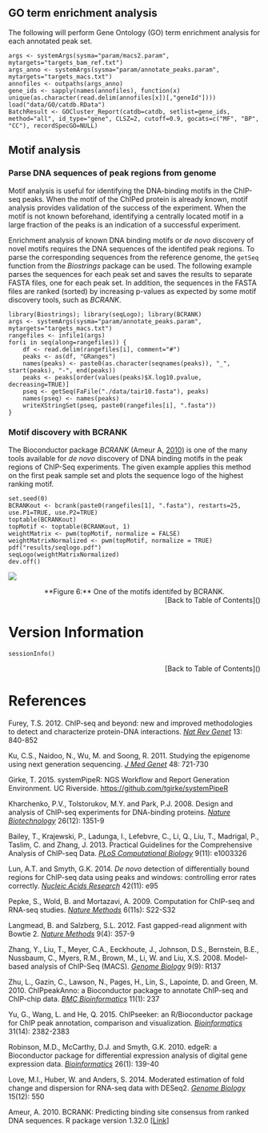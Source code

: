 
## GO term enrichment analysis
The following will perform Gene Ontology (GO) term enrichment analysis for each annotated peak set.
```{r, eval=FALSE}
args <- systemArgs(sysma="param/macs2.param", mytargets="targets_bam_ref.txt")
args_anno <- systemArgs(sysma="param/annotate_peaks.param", mytargets="targets_macs.txt")
annofiles <- outpaths(args_anno)
gene_ids <- sapply(names(annofiles), function(x) unique(as.character(read.delim(annofiles[x])[,"geneId"])))
load("data/GO/catdb.RData")
BatchResult <- GOCluster_Report(catdb=catdb, setlist=gene_ids, method="all", id_type="gene", CLSZ=2, cutoff=0.9, gocats=c("MF", "BP", "CC"), recordSpecGO=NULL)
```

## Motif analysis
### Parse DNA sequences of peak regions from genome
Motif analysis is useful for identifying the DNA-binding motifs in the ChIP-seq peaks. When the motif of the ChIPed protein is already known, motif analysis provides validation of the success of the experiment. When the motif is not known beforehand, identifying a centrally located motif in a large fraction of the peaks is an indication of a successful experiment.

Enrichment analysis of known DNA binding motifs or *de novo* discovery of novel motifs requires the DNA sequences of the identifed peak regions. To parse the corresponding sequences from the reference genome, the `getSeq` function from the *Biostrings* package can be used.  The following example parses the sequences for each peak set and saves the results to  separate  FASTA files, one  for  each  peak  set. In  addition, the sequences in  the FASTA files are  ranked  (sorted) by increasing p-values as expected by some motif discovery tools, such as *BCRANK*.
```{r, eval=FALSE}
library(Biostrings); library(seqLogo); library(BCRANK)
args <- systemArgs(sysma="param/annotate_peaks.param", mytargets="targets_macs.txt")
rangefiles <- infile1(args)
for(i in seq(along=rangefiles)) {
    df <- read.delim(rangefiles[i], comment="#")
    peaks <- as(df, "GRanges")
    names(peaks) <- paste0(as.character(seqnames(peaks)), "_", start(peaks), "-", end(peaks))
    peaks <- peaks[order(values(peaks)$X.log10.pvalue, decreasing=TRUE)]
    pseq <- getSeq(FaFile("./data/tair10.fasta"), peaks)
    names(pseq) <- names(peaks)
    writeXStringSet(pseq, paste0(rangefiles[i], ".fasta")) 
}
```

### Motif discovery with BCRANK
The Bioconductor package *BCRANK* (Ameur A, [2010](https://www.bioconductor.org/packages/3.3/bioc/vignettes/BCRANK/inst/doc/BCRANK.pdf)) is one of the many tools available for *de novo* discovery of DNA binding motifs in the peak regions of ChIP-Seq  experiments. The given example applies this method on the first peak sample set and plots the sequence logo of the highest ranking motif.
```{r, eval=FALSE}
set.seed(0)
BCRANKout <- bcrank(paste0(rangefiles[1], ".fasta"), restarts=25, use.P1=TRUE, use.P2=TRUE)
toptable(BCRANKout)
topMotif <- toptable(BCRANKout, 1)
weightMatrix <- pwm(topMotif, normalize = FALSE)
weightMatrixNormalized <- pwm(topMotif, normalize = TRUE)
pdf("results/seqlogo.pdf")
seqLogo(weightMatrixNormalized)
dev.off()
```
![](ChIPseq_files/figure-html/seqlogo.png)

<div align="center">**Figure 6:** One of the motifs identifed by BCRANK. </div>

<div align="right">[Back to Table of Contents]()</div>

# Version Information
```{r}
sessionInfo()
```

<div align="right">[Back to Table of Contents]()</div>


# References

Furey, T.S. 2012. ChIP-seq and beyond: new and improved methodologies to detect and characterize protein-DNA interactions. [_Nat Rev Genet_](http://www.ncbi.nlm.nih.gov/pubmed/23090257) 13: 840-852

Ku, C.S., Naidoo, N., Wu, M. and Soong, R. 2011. Studying the epigenome using next generation sequencing. [_J Med Genet_](http://www.ncbi.nlm.nih.gov/pubmed/21825079) 48: 721-730

Girke, T. 2015. systemPipeR: NGS Workflow and Report Generation Environment. UC Riverside. https://github.com/tgirke/systemPipeR

Kharchenko, P.V., Tolstorukov, M.Y. and Park, P.J. 2008. Design and analysis of ChIP-seq experiments for DNA-binding proteins. [_Nature Biotechnology_](http://www.ncbi.nlm.nih.gov/pubmed/19029915) 26(12): 1351-9

Bailey, T., Krajewski, P., Ladunga, I., Lefebvre, C., Li, Q., Liu, T., Madrigal, P., Taslim, C. and Zhang, J. 2013. Practical Guidelines for the Comprehensive Analysis of ChIP-seq Data. [_PLoS Computational Biology_](http://www.ncbi.nlm.nih.gov/pubmed/24244136) 9(11): e1003326 

Lun, A.T. and Smyth, G.K. 2014. _De novo_ detection of differentially bound regions for ChIP-seq data using peaks and windows: controlling error rates correctly. [_Nucleic Acids Research_](http://www.ncbi.nlm.nih.gov/pubmed/24852250) 42(11): e95

Pepke, S., Wold, B. and Mortazavi, A. 2009. Computation for ChIP-seq and RNA-seq studies. [_Nature Methods_](http://www.ncbi.nlm.nih.gov/pubmed/19844228) 6(11s): S22-S32

Langmead, B. and Salzberg, S.L. 2012. Fast gapped-read alignment with Bowtie 2. [_Nature Methods_](http://www.ncbi.nlm.nih.gov/pubmed/22388286) 9(4): 357-9

Zhang, Y., Liu, T., Meyer, C.A., Eeckhoute, J., Johnson, D.S., Bernstein, B.E., Nussbaum, C., Myers, R.M., Brown, M., Li, W. and Liu, X.S. 2008. Model-based analysis of ChIP-Seq (MACS). [_Genome Biology_](http://www.ncbi.nlm.nih.gov/pubmed/18798982) 9(9): R137

Zhu, L., Gazin, C., Lawson, N., Pages, H., Lin, S., Lapointe, D. and Green, M. 2010. ChIPpeakAnno: a Bioconductor package to annotate ChIP-seq and ChIP-chip data. [_BMC Bioinformatics_](http://www.ncbi.nlm.nih.gov/pubmed/20459804) 11(1): 237

Yu, G., Wang, L. and He, Q. 2015. ChIPseeker: an R/Bioconductor package for ChIP peak annotation, comparison and visualization. [_Bioinformatics_](http://www.ncbi.nlm.nih.gov/pubmed/25765347) 31(14): 2382-2383

Robinson, M.D., McCarthy, D.J. and Smyth, G.K. 2010. edgeR: a Bioconductor package for differential expression analysis of digital gene expression data. [_Bioinformatics_](http://www.ncbi.nlm.nih.gov/pubmed/19910308) 26(1): 139-40

Love, M.I., Huber, W. and Anders, S. 2014. Moderated estimation of fold change and dispersion for RNA-seq data with DESeq2. [_Genome Biology_](http://www.ncbi.nlm.nih.gov/pubmed/25516281) 15(12): 550

Ameur, A. 2010. BCRANK: Predicting binding site consensus from ranked DNA sequences. R package version 1.32.0 [[Link](https://www.bioconductor.org/packages/release/bioc/html/BCRANK.html)]
